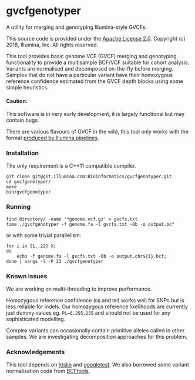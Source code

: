 # gvcfgenotyper 

A utility for merging and genotyping Illumina-style GVCFs.

This source code is provided under the [Apache License 2.0](https://choosealicense.com/licenses/apache-2.0/#). Copyright (c) 2018, Illumina, Inc. All rights reserved.

This tool provides basic genome VCF (GVCF) merging and genotyping functionality to provide a multisample BCF/VCF suitable for cohort analysis. Variants are normalised and decomposed on-the-fly before merging. Samples that do not have a particular variant have their homozygous reference confidence estimated from the GVCF depth blocks using some simple heuristics.

#### Caution:

This software is in very early development, it is largely functional but may contain bugs.

There are various flavours of GVCF in the wild, this tool only works with the format [produced by Illumina pipelines](https://sites.google.com/site/gvcftools/home/about-gvcf).


### Installation

The only requirement is a C++11 compatible compiler.

```
git clone git@git.illumina.com:Bioinformatics/gvcfgenotyper.git
cd gvcfgenotyper/
make
bin/gvcfgenotyper
```

### Running

```
find directory/ -name '*genome.vcf.gz' > gvcfs.txt
time ./gvcfgenotyper -f genome.fa -l gvcfs.txt -Ob -o output.bcf
```

or with some trivial parallelism:

```
for i in {1..22} X;
do 
    echo -f genome.fa -l gvcfs.txt -Ob -o output.chr${i}.bcf;
done | xargs -l -P 23 ./gvcfgenotyper
```

### Known issues

We are working on multi-threading to improve performance.

Homozygous reference confidence (`GQ` and `DP`) works well for SNPs but is less reliable for indels. Our homozygous reference likelihoods are currently just dummy values eg. `PL=0,255,255` and should not be used for any sophisticated modelling.

Complex variants can occasionally contain primitive alleles called in other samples. We are investigating decomposition approaches for this problem.

### Acknowledgements

This tool depends on [htslib](www.htslib.org) and [googletest](https://github.com/google/googletest). We also borrowed some variant normalisation code from [BCFtools](https://samtools.github.io/bcftools/bcftools.html).
